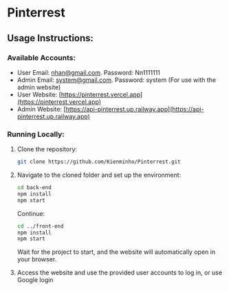 # Pinterrest

## Usage Instructions:

### Available Accounts:

- User Email: nhan@gmail.com. Password: Nn1111111
- Admin Email: system@gmail.com. Password: system (For use with the admin website)
- User Website: [https://pinterrest.vercel.app](https://pinterrest.vercel.app)
- Admin Website: [https://api-pinterrest.up.railway.app](https://api-pinterrest.up.railway.app)

### Running Locally:

1.  Clone the repository:
    ```bash
    git clone https://github.com/Kienminho/Pinterrest.git
    ```
2.  Navigate to the cloned folder and set up the environment:

    ```bash
    cd back-end
    npm install
    npm start
    ```

    Continue:

    ```bash
    cd ../front-end
    npm install
    npm start
    ```

    Wait for the project to start, and the website will automatically open in your browser.

3.  Access the website and use the provided user accounts to log in, or use Google login
